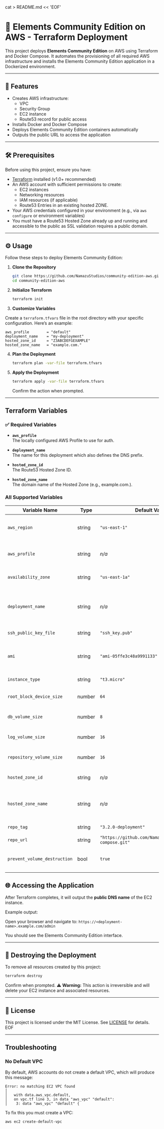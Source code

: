 cat > README.md << 'EOF'
# 📘 Elements Community Edition on AWS - Terraform Deployment

This project deploys **Elements Community Edition** on AWS using Terraform and Docker Compose.
It automates the provisioning of all required AWS infrastructure and installs the Elements Community Edition application in a Dockerized environment.

---

## 🚀 Features

- Creates AWS infrastructure:
    - VPC
    - Security Group
    - EC2 instance
    - Route53 record for public access
- Installs Docker and Docker Compose
- Deploys Elements Community Edition containers automatically
- Outputs the public URL to access the application

---

## 🛠 Prerequisites

Before using this project, ensure you have:

- [Terraform](https://www.terraform.io/downloads.html) installed (v1.0+ recommended)
- An AWS account with sufficient permissions to create:
    - EC2 instances
    - Networking resources
    - IAM resources (if applicable)
    - Route53 Entries in an existing hosted ZONE.
- Your AWS credentials configured in your environment (e.g., via `aws configure` or environment variables)
- You must have a Route53 Hosted Zone already up and running and accessible to the public as SSL validation requires a public domain.

---

## ⚙️ Usage

Follow these steps to deploy Elements Community Edition:

1. **Clone the Repository**

   ```bash
   git clone https://github.com/NamazuStudios/community-edition-aws.git
   cd community-edition-aws
   ```
   
2. **Initialize Terraform**

   ```bash
   terraform init
   ```
   
3. **Customize Variables**

Create a `terraform.tfvars` file in the root directory with your specific configuration. Here’s an example:

```hcl
aws_profile        = "default"
deployment_name    = "my-deployment"
hosted_zone_id     = "Z3ABCDEFGEXAMPLE"
hosted_zone_name   = "example.com."
```

4. **Plan the Deployment**

   ```bash
   terraform plan -var-file terraform.tfvars 
   ```

5. **Apply the Deployment**

   ```bash
   terraform apply -var-file terraform.tfvars 
   ```

   Confirm the action when prompted.

---

## Terraform Variables

### ✅ Required Variables

- **`aws_profile`**  
  The locally configured AWS Profile to use for auth.

- **`deployment_name`**  
  The name for this deployment which also defines the DNS prefix.

- **`hosted_zone_id`**  
  The Route53 Hosted Zone ID.

- **`hosted_zone_name`**  
  The domain name of the Hosted Zone (e.g., example.com.).

### All Supported Variables

| Variable Name                | Type   | Default Value                                           | Description                                                     |
| ---------------------------- | ------ | ------------------------------------------------------- | --------------------------------------------------------------- |
| `aws_region`                 | string | `"us-east-1"`                                           | The AWS region to operate against.                              |
| `aws_profile`                | string | *n/a*                                                   | The locally configured AWS Profile to use for auth.             |
| `availability_zone`          | string | `"us-east-1a"`                                          | The Availability Zone to deploy into.                           |
| `deployment_name`            | string | *n/a*                                                   | The name for this deployment which also defines the DNS prefix. |
| `ssh_public_key_file`        | string | `"ssh_key.pub"`                                         | The public key contents.                                        |
| `ami`                        | string | `"ami-05ffe3c48a9991133"`                               | The AMI for the instance. Must be Amazon Linux 2023 or later.   |
| `instance_type`              | string | `"t3.micro"`                                            | The machine type.                                               |
| `root_block_device_size`     | number | `64`                                                    | The size of the root block device.                              |
| `db_volume_size`             | number | `8`                                                     | The size of the database volume in GB.                          |
| `log_volume_size`            | number | `16`                                                    | The size of the log volume in GB.                               |
| `repository_volume_size`     | number | `16`                                                    | The size of the repository volume in GB.                        |
| `hosted_zone_id`             | string | *n/a*                                                   | The Route53 Hosted Zone ID.                                     |
| `hosted_zone_name`           | string | *n/a*                                                   | The domain name of the Hosted Zone (e.g., example.com.).        |
| `repo_tag`                   | string | `"3.2.0-deployment"`                                    | Git tag to check out.                                           |
| `repo_url`                   | string | `"https://github.com/NamazuStudios/docker-compose.git"` | Git repo URL.                                                   |
| `prevent_volume_destruction` | bool   | `true`                                                  | If true, prevents the destruction of the volumes.               |


## 🌐 Accessing the Application

After Terraform completes, it will output the **public DNS name** of the EC2 instance.

Example output:

Open your browser and navigate to: ```https://<deployment-name>.example.com/admin```

You should see the Elements Community Edition interface.

---

## 🧹 Destroying the Deployment

To remove all resources created by this project:

```bash
terraform destroy
```

Confirm when prompted. 
⚠️ **Warning:** This action is irreversible and will delete your EC2 instance and associated resources.

---

## 📝 License

This project is licensed under the MIT License. See [LICENSE](LICENSE.txt) for details.
EOF

---

## Troubleshooting

### No Default VPC

By default, AWS accounts do not create a default VPC, which will produce this message:

```aiignore
Error: no matching EC2 VPC found
│ 
│   with data.aws_vpc.default,
│   on vpc.tf line 3, in data "aws_vpc" "default":
│    3: data "aws_vpc" "default" {
```

To fix this you must create a VPC:
```bash
aws ec2 create-default-vpc
```
